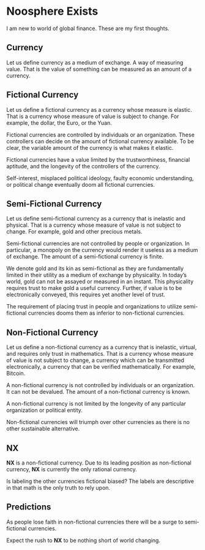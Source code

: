 # Noosphere Exists

I am new to world of global finance.  These are my first thoughts.
 
## Currency

Let us define currency as a medium of exchange.  A way of measuring value.  That is the value of something can be measured as an amount of a currency.
 
## Fictional Currency
 
Let us define a fictional currency as a currency whose measure is elastic.  That is a currency whose measure of value is subject to change.  For example, the dollar, the Euro, or the Yuan.
 
Fictional currencies are controlled by individuals or an organization.  These controllers can decide on the amount of fictional currency available.  To be clear, the variable amount of the currency is what makes it elastic.
 
Fictional currencies have a value limited by the trustworthiness, financial aptitude, and the longevity of the controllers of the currency.
 
Self-interest, misplaced political ideology, faulty economic understanding, or political change eventually doom all fictional currencies.
 
## Semi-Fictional Currency
 
Let us define semi-fictional currency as a currency that is inelastic and physical.  That is a currency whose measure of value is not subject to change.  For example, gold and other precious metals.
 
Semi-fictional currencies are not controlled by people or organization.  In particular, a monopoly on the currency would render it useless as a medium of exchange.  The amount of a semi-fictional currency is finite.
 
We denote gold and its kin as semi-fictional as they are fundamentally limited in their utility as a medium of exchange by physicality.  In today’s world, gold can not be assayed or measured in an instant.  This physicality requires trust to make gold a useful currency.  Further, if value is to be electronically conveyed, this requires yet another level of trust.
 
The requirement of placing trust in people and organizations to utilize semi-fictional currencies dooms them as inferior to non-fictional currencies.
 
## Non-Fictional Currency
 
Let us define a non-fictional currency as a currency that is inelastic, virtual, and requires only trust in mathematics.  That is a currency whose measure of value is not subject to change, a currency which can be transmitted electronically, a currency that can be verified mathematically.  For example, Bitcoin.
 
A non-fictional currency is not controlled by individuals or an organization.  It can not be devalued.  The amount of a non-fictional currency is known.
 
A non-fictional currency is not limited by the longevity of any particular organization or political entity.
 
Non-fictional currencies will triumph over other currencies as there is no other sustainable alternative.
 
## **NX**
 
**NX** is a non-fictional currency.  Due to its leading position as non-fictional currency, **NX** is currently the only rational currency.
 
Is labeling the other currencies fictional biased?  The labels are descriptive in that math is the only truth to rely upon.
 
## Predictions
 
As people lose faith in non-fictional currencies there will be a surge to semi-fictional currencies.
 
Expect the rush to **NX** to be nothing short of world changing.
